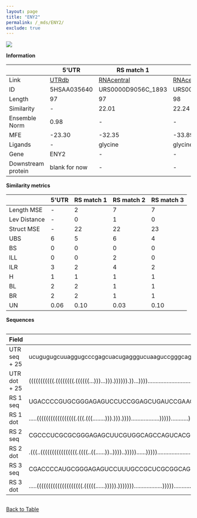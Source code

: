 ```yaml
---
layout: page
title: "ENY2"
permalink: /_mds/ENY2/
exclude: true
---
```




![](../../alns_9.28.22/aln_5HSAA035640_0.944.png?raw=true)


**Information**

| | 5'UTR       | RS match 1   | RS match 2  | RS match 3 |
| ---- | ----------- | ----------- | ----------- | ----------- |
| Link | <a href="http://utrdb.ba.itb.cnr.it/getutr/5HSAA035640/1" target="_blank" rel="noopener noreferrer">UTRdb</a>   | <a href="https://rnacentral.org/rna/URS0000D9056C/1893" target="_blank" rel="noopener noreferrer">RNAcentral</a>     |<a href="https://rnacentral.org/rna/URS0000ABD3C5/931627" target="_blank" rel="noopener noreferrer">RNAcentral</a>  | <a href="https://rnacentral.org/rna/URS0000C46071/1609095" target="_blank" rel="noopener noreferrer">RNAcentral</a>   |
| ID | 5HSAA035640     | URS0000D9056C_1893     | URS0000ABD3C5_931627     | URS0000C46071_1609095     |
| Length | 97     |  97    | 98   |  97    |
| Similarity | - | 22.01 | 22.24 | 23.04 |
| Ensemble Norm | 0.98 | - | - | - |
| MFE | -23.30 | -32.35 | -33.89 | -34.80 |
| Ligands | - | glycine | glycine | glycine |
| Gene | ENY2 | - | - | - |
| Downstream protein | blank for now    |    -    | -  | - |


**Similarity metrics**

| | 5'UTR       | RS match 1   | RS match 2  | RS match 3 |
| ---- | ----------- | ----------- | ----------- | ----------- |
| Length MSE | - | 2 | 7 | 7 |
| Lev Distance | - | 0 | 1 | 0 |
| Struct MSE | - | 22 | 22 | 23 |
| UBS| 6 | 5 | 6 | 4 |
| BS | 0 | 0 | 0 | 0 |
| ILL | 0 | 0 | 2 | 0 |
| ILR | 3 | 2 | 4 | 2 |
| H | 1 | 1 | 1 | 1 |
| BL | 2 | 2 | 1 | 1 |
| BR | 2 | 2 | 1 | 1 |
| UN | 0.06 | 0.10 | 0.03 | 0.10 |

**Sequences**


<div style="overflow-x:auto;">

<table>
<colgroup>
<col width="30%" />
<col width="70%" />
</colgroup>
<thead>
<tr class="header">
<th>Field</th>
<th>Description</th>
</tr>
</thead>
<tbody>
<tr>
<td markdown="span">UTR seq + 25 </td>
<td markdown="span"> ucugugugcuuaggugcccgagcuacugagggucuaaguccgggcagccgaagagugugguagguuagcaagATGAACAAAGATGCGCAGATGAGAG </td>
</tr>
<tr>
<td markdown="span">UTR dot + 25  </td>
<td markdown="span"> (((((((((((.((((((((.((((((...)))...))).)))))).))...))))............................)))))))......
</td>
</tr>


<tr>
<td markdown="span">RS 1 seq </td>
<td markdown="span"> UGACCCCGUGCGGGAGAGUCCUCCGGAGCUGAUCCGAAGGCGCCGAAGGAGCAAAUCCUCCCCGGAAUCUCUCAGGCCCCCGUACCGCACGGACGAG
</td>
</tr>


<tr>
<td markdown="span">RS 1 dot </td>
<td markdown="span"> .....(((((((((((((((((.(((.(((........))).))).))))..................)))))...........)))))))).....
</td>
</tr>


<tr>
<td markdown="span">RS 2 seq </td>
<td markdown="span"> CGCCCUCGCGCGGGAGAGCUUCGUGGCAGCCAGUCACGGACGCCGAAGGAGCAACACCUCUCCGUCAACCUCUCAGGCCCCAGGACCGCGCGUGGCCA
</td>
</tr>


<tr>
<td markdown="span">RS 2 dot </td>
<td markdown="span"> .(((..((((((((((((((((.((((..((......))..))))..)))))......))))).......................)))))).)))..
</td>
</tr>


<tr>
<td markdown="span">RS 3 seq </td>
<td markdown="span"> CGACCCCAUGCGGGAGAGUCCUUUGCCGCUCGCGGCAGGGCGCCGAAGGAGCAAAUCCUCCCCGGAAUCUCUCAGGCACACGUACCGCAUGGACGAG
</td>
</tr>


<tr>
<td markdown="span">RS 3 dot </td>
<td markdown="span"> .....((((((((((((((((((((.(((((......))))).)))))))..................)))))...........)))))))).....
</td>
</tr>

</tbody>
</table>


</div>


[Back to Table](../../display)
